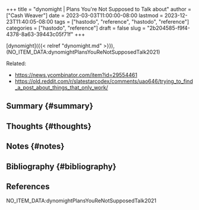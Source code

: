 +++
title = "dynomight | Plans You're Not Supposed to Talk about"
author = ["Cash Weaver"]
date = 2023-03-03T11:00:00-08:00
lastmod = 2023-12-23T11:40:05-08:00
tags = ["hastodo", "reference", "hastodo", "reference"]
categories = ["hastodo", "reference"]
draft = false
slug = "2b204585-f9f4-4378-8a63-39443c05f71f"
+++

[dynomight]({{< relref "dynomight.md" >}}), (NO_ITEM_DATA:dynomightPlansYouReNotSupposedTalk2021)

Related:

-   <https://news.ycombinator.com/item?id=29554461>
-   <https://old.reddit.com/r/slatestarcodex/comments/uao646/trying_to_find_a_post_about_things_that_only_work/>


## Summary {#summary}


## Thoughts {#thoughts}


## Notes {#notes}


## Bibliography {#bibliography}

## References

<style>.csl-entry{text-indent: -1.5em; margin-left: 1.5em;}</style><div class="csl-bib-body">
  <div class="csl-entry">NO_ITEM_DATA:dynomightPlansYouReNotSupposedTalk2021</div>
</div>
